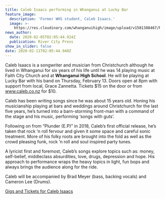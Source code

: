 ```yaml
---
title: Caleb Isaacs performing in Whanganui at Lucky Bar
feature_image:
  description: 'Former WHS student, Caleb Isaacs.'
  image: >-
    https://res.cloudinary.com/whanganuihigh/image/upload/v1581388467/News/Caleb_Isaacs_ex.RCP_5.2.20.png
news_author:
  date: 2020-02-05T02:05:44.924Z
  publication: River City Press
show_in_slider: false
date: 2020-02-11T02:05:44.940Z
---
```

Caleb Isaacs is a songwriter and musician from Christchurch although he lived in Whanganui for six years of his life until he was 14 playing music at Faith City Church and at **Whanganui High School**. He will be playing at Lucky Bar with his band on Thursday, February 13. Doors open at 8pm with support from local, Grace Zannetta. Tickets $15 on the door or from www.caleb.co.nz for $10.

Caleb has been writing songs since he was about 15 years old. Honing his musicianship playing at bars and weddings around Christchurch for the last five years, he’s turned into a barn-storming front-man with a command of the stage and his music, performing ‘songs with guts’.

Following on from “Plunder (E.P)” in 2018, Caleb’s first official release, he’s taken that rock ‘n roll fervour and given it some space and careful sonic treatment. More of his folky roots are brought into the fold as well as the crowd pleasing funk, rock ‘n roll and soul inspired party tunes.

A lyricist first and foremost, Caleb’s songs explore topics such as: money, self-belief, middleclass absurdities, love, drugs, depression and hope. His approach to performance wraps the heavy topics in light, fun bops and always brings the audience along for the ride.

Caleb will be accompanied by Brad Meyer (bass, backing vocals) and Cameron Lee (Drums).

[Gigs and Tickets for Caleb Isaacs](https://www.undertheradar.co.nz/index.php?task=searchall&q=caleb+isaacs&gigs=gigs/?fbclid=IwAR0OYQ8YHpX19HnBjNlm11AluoK1_9q-cKWE-6cRR1pADgjcSvD7AuhR0Os)

